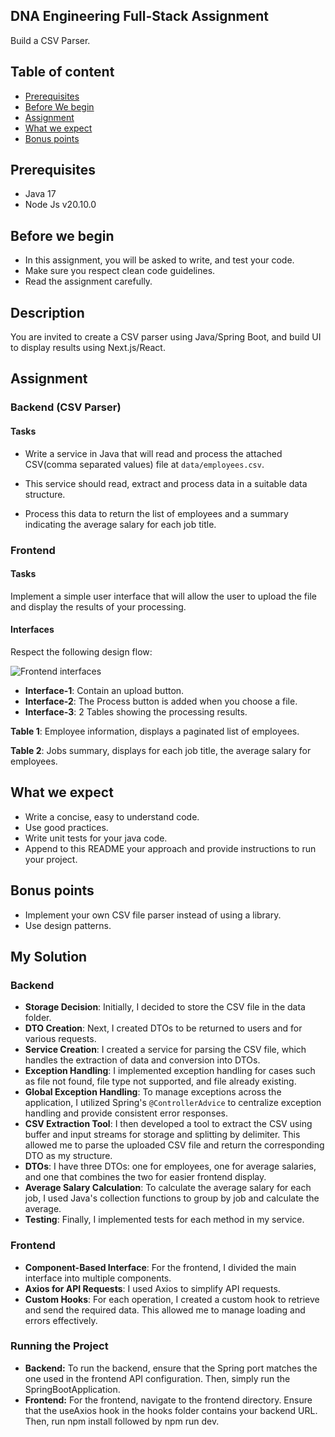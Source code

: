 ## DNA Engineering Full-Stack Assignment
Build a CSV Parser.

## Table of content
- [Prerequisites](#prerequisites)
- [Before We begin](#before-we-begin)
- [Assignment](#assignment)
- [What we expect](#what-we-expect)
- [Bonus points](#bonus-points)

## Prerequisites
- Java 17
- Node Js v20.10.0

## Before we begin
- In this assignment, you will be asked to write, and test your code.
- Make sure you respect clean code guidelines.
- Read the assignment carefully.

## Description
You are invited to create a CSV parser using Java/Spring Boot, and build UI to display results using Next.js/React.

## Assignment

### Backend (CSV Parser)

#### Tasks

- Write a service in Java that will read and process the attached CSV(comma separated values) file at `data/employees.csv`.

- This service should read, extract and process data in a suitable data structure.

- Process this data to return the list of employees and a summary indicating the average salary for each job title.

### Frontend

#### Tasks
Implement a simple user interface that will allow the user to upload the file and display the results of your processing.

#### Interfaces

Respect the following design flow:

![Frontend interfaces](./static/interfaces.png)

- **Interface-1**: Contain an upload button.
- **Interface-2**: The Process button is added when you choose a file.
- **Interface-3**: 2 Tables showing the processing results.

**Table 1**: Employee information, displays a paginated list of employees.

**Table 2**: Jobs summary, displays for each job title, the average salary for employees.

## What we expect
- Write a concise, easy to understand code.
- Use good practices.
- Write unit tests for your java code.
- Append to this README your approach and provide instructions to run your project.

## Bonus points
- Implement your own CSV file parser instead of using a library.
- Use design patterns.

## My Solution

### Backend
- **Storage Decision**: Initially, I decided to store the CSV file in the data folder.
- **DTO Creation**: Next, I created DTOs to be returned to users and for various requests.
- **Service Creation**: I created a service for parsing the CSV file, which handles the extraction of data and conversion into DTOs.
- **Exception Handling**: I implemented exception handling for cases such as file not found, file type not supported, and file already existing.
- **Global Exception Handling**: To manage exceptions across the application, I utilized Spring's `@ControllerAdvice` to centralize exception handling and provide consistent error responses.
- **CSV Extraction Tool**: I then developed a tool to extract the CSV using buffer and input streams for storage and splitting by delimiter. This allowed me to parse the uploaded CSV file and return the corresponding DTO as my structure.
- **DTOs**: I have three DTOs: one for employees, one for average salaries, and one that combines the two for easier frontend display.
- **Average Salary Calculation**: To calculate the average salary for each job, I used Java's collection functions to group by job and calculate the average.
- **Testing**: Finally, I implemented tests for each method in my service.

### Frontend
- **Component-Based Interface**: For the frontend, I divided the main interface into multiple components.
- **Axios for API Requests**: I used Axios to simplify API requests.
- **Custom Hooks**: For each operation, I created a custom hook to retrieve and send the required data. This allowed me to manage loading and errors effectively.

### Running the Project
- **Backend:** To run the backend, ensure that the Spring port matches the one used in the frontend API configuration. Then, simply run the SpringBootApplication.
- **Frontend:** For the frontend, navigate to the frontend directory. Ensure that the useAxios hook in the hooks folder contains your backend URL. Then, run npm install followed by npm run dev.